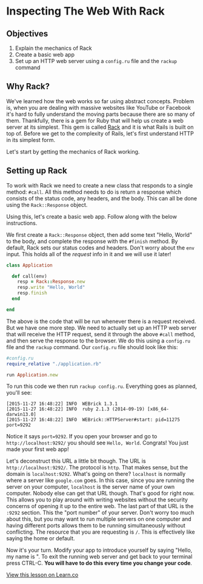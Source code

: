 # Inspecting The Web With Rack

##  Objectives
1. Explain the mechanics of Rack 
2. Create a basic web app 
3. Set up an HTTP web server using a `config.ru` file and the `rackup` command

## Why Rack? 

We've learned how the web works so far using abstract concepts. Problem is, when you are dealing with massive websites like YouTube or Facebook it's hard to fully understand the moving parts because there are so many of them. Thankfully, there is a gem for Ruby that will help us create a web server at its simplest. This gem is called [Rack](https://rack.github.io/) and it is what Rails is built on top of. Before we get to the complexity of Rails, let's first understand HTTP in its simplest form.

Let's start by getting the mechanics of Rack working.

## Setting up Rack

To work with Rack we need to create a new class that responds to a single method: `#call`. All this method needs to do is return a response which consists of the status code, any headers, and the body. This can all be done using the `Rack::Response` object. 

Using this, let's create a basic web app. Follow along with the below instructions. 

We first create a `Rack::Response` object, then add some text "Hello, World" to the body, and complete the response with the `#finish` method. By default, Rack sets our status codes and headers. Don't worry about the `env` input. This holds all of the *request* info in it and we will use it later!

```ruby
class Application

  def call(env)
    resp = Rack::Response.new
    resp.write "Hello, World"
    resp.finish
  end

end
```

The above is the code that will be run whenever there is a request received.  But we have one more step. We need to actually set up an HTTP web server that will receive the HTTP request, send it through the above `#call` method, and then serve the response to the browser. We do this using a `config.ru` file and the `rackup` command. Our `config.ru` file should look like this:

```ruby
#config.ru
require_relative "./application.rb"

run Application.new
```

To run this code we then run `rackup config.ru`. Everything goes as planned, you'll see:

```
[2015-11-27 16:48:22] INFO  WEBrick 1.3.1
[2015-11-27 16:48:22] INFO  ruby 2.1.3 (2014-09-19) [x86_64-darwin13.0]
[2015-11-27 16:48:22] INFO  WEBrick::HTTPServer#start: pid=11275 port=9292
```

Notice it says `port=9292`. If you open your browser and go to `http://localhost:9292/` you should see `Hello, World`. Congrats! You just made your first web app!

Let's deconstruct this URL a little bit though. The URL is `http://localhost:9292/`. The protocol is `http`. That makes sense, but the domain is `localhost:9292`. What's going on there? `localhost` is normally where a server like `google.com` goes. In this case, since you are running the server on your computer, `localhost` is the server name of your own computer. Nobody else can get that URL though. That's good for right now. This allows you to play around with writing websites without the security concerns of opening it up to the entire web. The last part of that URL is the `:9292` section. This the "port number" of your server. Don't worry too much about this, but you may want to run multiple servers on one computer and having different ports allows them to be running simultaneously without conflicting. The resource that you are requesting is `/`. This is effectively like saying the home or default.

Now it's your turn. Modify your app to introduce yourself by saying "Hello, my name is <YOUR NAME>". To exit the running web server and get back to your terminal press CTRL-C. **You will have to do this every time you change your code**.

<a href='https://learn.co/lessons/rack-intro' data-visibility='hidden'>View this lesson on Learn.co</a>
